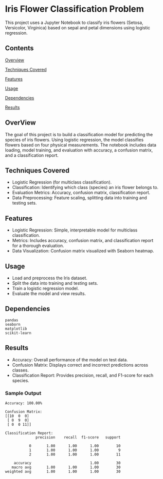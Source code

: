 # Iris Flower Classification Problem

This project uses a Jupyter Notebook to classify iris flowers (Setosa, Versicolor, Virginica) based on sepal and petal dimensions using logistic regression.

## Contents

[Overview](#overview)

[Techniques Covered](#techniques-covered)

[Features](#features)

[Usage](#usage)

[Dependencies](#dependencies)

[Results](#results)


## OverView
The goal of this project is to build a classification model for predicting the species of iris flowers. Using logistic regression, the model classifies flowers based on four physical measurements. The notebook includes data loading, model training, and evaluation with accuracy, a confusion matrix, and a classification report.

## Techniques Covered
- Logistic Regression (for multiclass classification).
- Classification: Identifying which class (species) an iris flower belongs to.
- Evaluation Metrics: Accuracy, confusion matrix, classification report.
- Data Preprocessing: Feature scaling, splitting data into training and testing sets.

## Features
- Logistic Regression: Simple, interpretable model for multiclass classification.
- Metrics: Includes accuracy, confusion matrix, and classification report for a thorough evaluation.
- Data Visualization: Confusion matrix visualized with Seaborn heatmap.

## Usage
- Load and preprocess the Iris dataset.
- Split the data into training and testing sets.
- Train a logistic regression model.
- Evaluate the model and view results.

## Dependencies
```
pandas
seaborn
matplotlib
scikit-learn
```
## Results
- Accuracy: Overall performance of the model on test data.
- Confusion Matrix: Displays correct and incorrect predictions across classes.
- Classification Report: Provides precision, recall, and F1-score for each species.

### Sample Output
```
Accuracy: 100.00%

Confusion Matrix:
[[10  0  0]
 [ 0  9  0]
 [ 0  0 11]] 

Classification Report:
              precision    recall  f1-score   support

           0       1.00      1.00      1.00        10
           1       1.00      1.00      1.00         9
           2       1.00      1.00      1.00        11

    accuracy                           1.00        30
   macro avg       1.00      1.00      1.00        30
weighted avg       1.00      1.00      1.00        30
```

